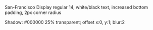 
San-Francisco Display regular 14, white/black text, increased bottom padding, 2px corner radius

Shadow: #000000 25% transparent; offset x:0, y:1; blur:2